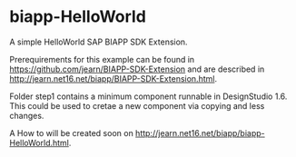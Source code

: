 # biapp-HelloWorld
A simple HelloWorld SAP BIAPP SDK Extension.

Prerequirements for this example can be found in https://github.com/jearn/BIAPP-SDK-Extension and are described in http://jearn.net16.net/biapp/BIAPP-SDK-Extension.html.

Folder step1 contains a minimum component runnable in DesignStudio 1.6.
This could be used to cretae a new component via copying and less changes.

A How to will be created soon on http://jearn.net16.net/biapp/biapp-HelloWorld.html.
